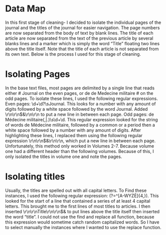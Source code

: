 # Data Map 
In this first stage of cleaning- I decided to isolate the individual pages of the journal and the titles of the journal for easier navigation. The page numbers are now separated from the body of text by blank lines. The title of each article are now separated from the text of the previous article by several blanks lines and a marker which is simply the word “Title” floating two lines above the title itself. Note that the title of each article is not separated from its own text. Below is the process I used for this stage of cleaning.  
# Isolating Pages 
In the base text files, most pages are delimited by a single line that reads either # Journal on the even pages, or de de Medecine militaire # on the odd pages. To isolate these lines, I used the following regular expressions. 
Even pages: \d+\d?\sJournal. This looks for a number with any amount of digits followed by a white space followed by the word Journal. Added \r\n\r\n$&\r\n\r\n to put a new line in between each page. 
Odd pages: de Médecine militaire(,|.)\s\d+\d. This regular expression looked for the string of words de Médecine militaire, followed by a common or a period then a white space followed by a number with any amount of digits. 
After highlighting these lines, I replaced them using the following regular expression \r\n\r\n$&\r\n\r\n, which put a new line in between each page. Unfortunately, this method only worked in Volumes 2-7. Because volume one had a different header than the following volumes. Because of this, I only isolated the titles in volume one and note the pages.    
# Isolating titles
Usually, the titles are spelled out with all capital letters. To Find these instances, I used the following regular expression: (?=^[A-WYZÈ]{4,}). This looked for the start of a line that contained a series of at least 4 capital letters. This brought me to the first lines of most titles to articles. I then inserted \r\n\r\nTitle\r\n\r\n$& to put lines above the title itself then inserted the word “title”. I could not use the find and replace all function, because this expression would sometime catch random capitalized words. So I have to select manually the instances where I wanted to use the replace function.  

